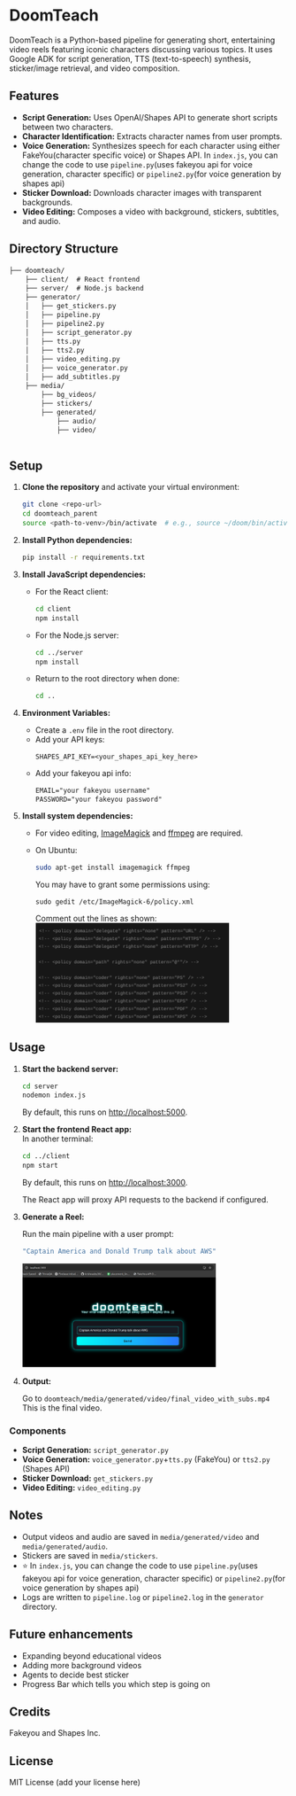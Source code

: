 # DoomTeach

DoomTeach is a Python-based pipeline for generating short, entertaining video reels featuring iconic characters discussing various topics. It uses Google ADK for script generation, TTS (text-to-speech) synthesis, sticker/image retrieval, and video composition.

## Features

- **Script Generation:** Uses OpenAI/Shapes API to generate short scripts between two characters.
- **Character Identification:** Extracts character names from user prompts.
- **Voice Generation:** Synthesizes speech for each character using either FakeYou(character specific voice) or Shapes API. In `index.js`, you can change the code to use `pipeline.py`(uses fakeyou api for voice generation, character specific) or `pipeline2.py`(for voice generation by shapes api)
- **Sticker Download:** Downloads character images with transparent backgrounds.
- **Video Editing:** Composes a video with background, stickers, subtitles, and audio.

## Directory Structure

```
├── doomteach/
    ├── client/  # React frontend
    ├── server/  # Node.js backend
    ├── generator/
    │   ├── get_stickers.py
    │   ├── pipeline.py
    │   ├── pipeline2.py
    │   ├── script_generator.py
    │   ├── tts.py
    │   ├── tts2.py
    │   ├── video_editing.py
    │   ├── voice_generator.py
    │   ├── add_subtitles.py  
    ├── media/
        ├── bg_videos/
        ├── stickers/
        ├── generated/
            ├── audio/
            ├── video/
       

```

## Setup

1. **Clone the repository** and activate your virtual environment:
    ```bash
    git clone <repo-url>
    cd doomteach_parent
    source <path-to-venv>/bin/activate  # e.g., source ~/doom/bin/activate
    ```

2. **Install Python dependencies:**
    ```bash
    pip install -r requirements.txt
    ```

3. **Install JavaScript dependencies:**
    - For the React client:
      ```bash
      cd client
      npm install
      ```
    - For the Node.js server:
      ```bash
      cd ../server
      npm install
      ```
    - Return to the root directory when done:
      ```bash
      cd ..
      ```

4. **Environment Variables:**
    - Create a `.env` file in the root directory.
    - Add your API keys:
      ```
      SHAPES_API_KEY=<your_shapes_api_key_here>
      ```
    - Add your fakeyou api info:
      ```
      EMAIL="your fakeyou username"
      PASSWORD="your fakeyou password"
      ```

5. **Install system dependencies:**
    - For video editing, [ImageMagick](https://imagemagick.org/) and [ffmpeg](https://ffmpeg.org/) are required.
    - On Ubuntu:
      ```bash
      sudo apt-get install imagemagick ffmpeg
      ```

      You may have to grant some permissions using: 
      ```
      sudo gedit /etc/ImageMagick-6/policy.xml
      ```
      Comment out the lines as shown:
      <img src="./images_for_readme/comment.png" alt="App Preview" width="350" />



## Usage


1. **Start the backend server:**
    ```bash
    cd server
    nodemon index.js
    ```
   By default, this runs on [http://localhost:5000](http://localhost:5000).

2. **Start the frontend React app:**  
   In another terminal:  
    ```bash
    cd ../client
    npm start
    ```
   By default, this runs on [http://localhost:3000](http://localhost:3000).

   The React app will proxy API requests to the backend if configured.

3. **Generate a Reel:**

    Run the main pipeline with a user prompt:

    ```bash
    "Captain America and Donald Trump talk about AWS"
    ```
    <img src="./images_for_readme/prompt.png" alt="App Preview" width="350" />

3. **Output:**

    Go to `doomteach/media/generated/video/final_video_with_subs.mp4`  
    This is the final video.


### Components

- **Script Generation:** `script_generator.py`
- **Voice Generation:** `voice_generator.py`+`tts.py` (FakeYou) or `tts2.py` (Shapes API)
- **Sticker Download:** `get_stickers.py`
- **Video Editing:** `video_editing.py`

## Notes

- Output videos and audio are saved in `media/generated/video` and `media/generated/audio`.
- Stickers are saved in `media/stickers`.
- ⭐ In `index.js`, you can change the code to use `pipeline.py`(uses fakeyou api for voice generation, character specific) or `pipeline2.py`(for voice generation by shapes api)
- Logs are written to `pipeline.log` or `pipeline2.log` in the `generator` directory.


## Future enhancements

- Expanding beyond educational videos
- Adding more background videos
- Agents to decide best sticker
- Progress Bar which tells you which step is going on


## Credits

Fakeyou and Shapes Inc.

## License

MIT License (add your license here)
